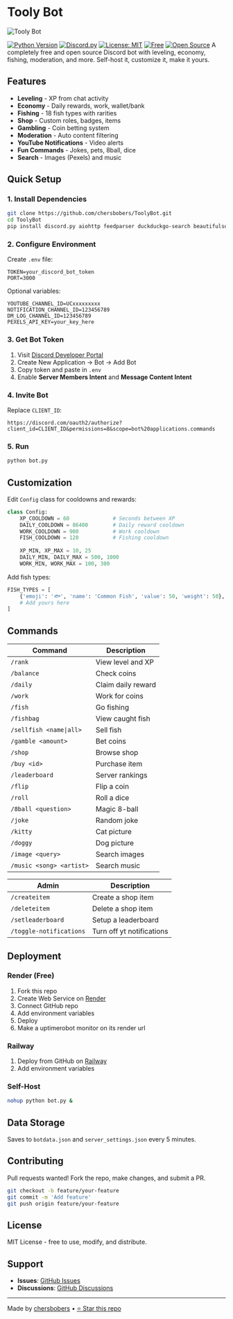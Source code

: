 # Tooly Bot

![Tooly Bot](https://files.catbox.moe/6fi55l.png)

[![Python Version](https://img.shields.io/badge/python-3.8%2B-blue)](https://www.python.org)
[![Discord.py](https://img.shields.io/badge/discord.py-2.0%2B-blue)](https://discordpy.readthedocs.io/)
[![License: MIT](https://img.shields.io/badge/License-MIT-yellow.svg)](https://opensource.org/licenses/MIT)
[![Free](https://img.shields.io/badge/Free-100%25-success)](https://github.com/chersbobers/ToolyBot)
[![Open Source](https://img.shields.io/badge/Open%20Source-%E2%9D%A4-red)](https://github.com/chersbobers/ToolyBot)
A completely free and open source Discord bot with leveling, economy, fishing, moderation, and more. Self-host it, customize it, make it yours.

## Features

- **Leveling** - XP from chat activity
- **Economy** - Daily rewards, work, wallet/bank
- **Fishing** - 18 fish types with rarities
- **Shop** - Custom roles, badges, items
- **Gambling** - Coin betting system
- **Moderation** - Auto content filtering
- **YouTube Notifications** - Video alerts
- **Fun Commands** - Jokes, pets, 8ball, dice
- **Search** - Images (Pexels) and music

## Quick Setup

### 1. Install Dependencies

```bash
git clone https://github.com/chersbobers/ToolyBot.git
cd ToolyBot
pip install discord.py aiohttp feedparser duckduckgo-search beautifulsoup4 psutil
```

### 2. Configure Environment

Create `.env` file:

```env
TOKEN=your_discord_bot_token
PORT=3000
```

Optional variables:

```env
YOUTUBE_CHANNEL_ID=UCxxxxxxxxx
NOTIFICATION_CHANNEL_ID=123456789
DM_LOG_CHANNEL_ID=123456789
PEXELS_API_KEY=your_key_here
```

### 3. Get Bot Token

1. Visit [Discord Developer Portal](https://discord.com/developers/applications)
2. Create New Application → Bot → Add Bot
3. Copy token and paste in `.env`
4. Enable **Server Members Intent** and **Message Content Intent**

### 4. Invite Bot

Replace `CLIENT_ID`:

```
https://discord.com/oauth2/authorize?client_id=CLIENT_ID&permissions=8&scope=bot%20applications.commands
```

### 5. Run

```bash
python bot.py
```

## Customization

Edit `Config` class for cooldowns and rewards:

```python
class Config:
    XP_COOLDOWN = 60              # Seconds between XP
    DAILY_COOLDOWN = 86400        # Daily reward cooldown
    WORK_COOLDOWN = 900           # Work cooldown
    FISH_COOLDOWN = 120           # Fishing cooldown
    
    XP_MIN, XP_MAX = 10, 25
    DAILY_MIN, DAILY_MAX = 500, 1000
    WORK_MIN, WORK_MAX = 100, 300
```

Add fish types:

```python
FISH_TYPES = [
    {'emoji': '🐟', 'name': 'Common Fish', 'value': 50, 'weight': 50},
    # Add yours here
]
```

## Commands

| Command | Description |
|---------|-------------|
| `/rank` | View level and XP |
| `/balance` | Check coins |
| `/daily` | Claim daily reward |
| `/work` | Work for coins |
| `/fish` | Go fishing |
| `/fishbag` | View caught fish |
| `/sellfish <name\|all>` | Sell fish |
| `/gamble <amount>` | Bet coins |
| `/shop` | Browse shop |
| `/buy <id>` | Purchase item |
| `/leaderboard` | Server rankings |
| `/flip` | Flip a coin |
| `/roll` | Roll a dice |
| `/8ball <question>` | Magic 8-ball |
| `/joke` | Random joke |
| `/kitty` | Cat picture |
| `/doggy` | Dog picture |
| `/image <query>` | Search images |
| `/music <song> <artist>` | Search music |

| Admin   | Description |
|---------|-------------|
| `/createitem` | Create a shop item |
| `/deleteitem` | Delete a shop item |
|`/setleaderboard` | Setup a leaderboard |
|`/toggle-notifications` | Turn off yt notifications |


## Deployment

### Render (Free)

1. Fork this repo
2. Create Web Service on [Render](https://render.com)
3. Connect GitHub repo
4. Add environment variables
5. Deploy
6. Make a uptimerobot monitor on its render url

### Railway

1. Deploy from GitHub on [Railway](https://railway.app)
2. Add environment variables

### Self-Host

```bash
nohup python bot.py &
```

## Data Storage

Saves to `botdata.json` and `server_settings.json` every 5 minutes.

## Contributing

Pull requests wanted! Fork the repo, make changes, and submit a PR.

```bash
git checkout -b feature/your-feature
git commit -m 'Add feature'
git push origin feature/your-feature
```

## License

MIT License - free to use, modify, and distribute.

## Support

- **Issues**: [GitHub Issues](https://github.com/chersbobers/ToolyBot/issues)
- **Discussions**: [GitHub Discussions](https://github.com/chersbobers/ToolyBot/discussions)

---

Made by [chersbobers](https://github.com/chersbobers) • [⭐ Star this repo](https://github.com/chersbobers/ToolyBot)